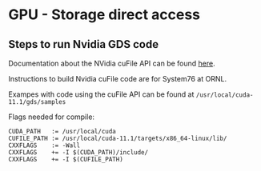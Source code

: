 # GPU - Storage direct access

## Steps to run Nvidia GDS code

Documentation about the NVidia cuFile API can be found [here](https://docs.nvidia.com/gpudirect-storage/index.html).

Instructions to build Nvidia cuFile code are for System76 at ORNL.

Exampes with code using the cuFile API can be found at `/usr/local/cuda-11.1/gds/samples`

Flags needed for compile:
```
CUDA_PATH   := /usr/local/cuda
CUFILE_PATH := /usr/local/cuda-11.1/targets/x86_64-linux/lib/
CXXFLAGS    := -Wall
CXXFLAGS    += -I $(CUDA_PATH)/include/
CXXFLAGS    += -I $(CUFILE_PATH)


```
